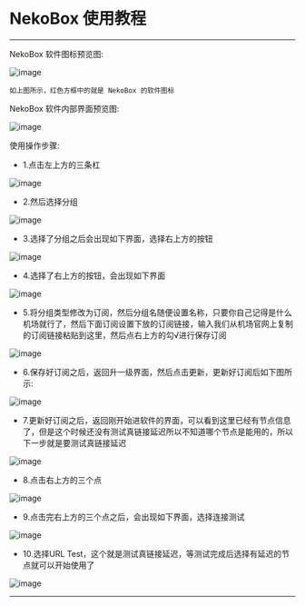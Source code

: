 # NekoBox 使用教程

----------------------

NekoBox 软件图标预览图:

![image](/picture/中文版机场帮助文档/42.png)

    如上图所示，红色方框中的就是 NekoBox 的软件图标

NekoBox 软件内部界面预览图:

![image](/picture/中文版机场帮助文档/43.png)

使用操作步骤:

- 1.点击左上方的三条杠

![image](/picture/中文版机场帮助文档/43.png)

- 2.然后选择分组

![image](/picture/中文版机场帮助文档/44.png)

- 3.选择了分组之后会出现如下界面，选择右上方的按钮

![image](/picture/中文版机场帮助文档/45.png)

- 4.选择了右上方的按钮，会出现如下界面

![image](/picture/中文版机场帮助文档/46.png)

- 5.将分组类型修改为订阅，然后分组名随便设置名称，只要你自己记得是什么机场就行了，然后下面订阅设置下放的订阅链接，输入我们从机场官网上复制的订阅链接粘贴到这里，然后点右上方的勾√进行保存订阅

![image](/picture/中文版机场帮助文档/47.png)

- 6.保存好订阅之后，返回升一级界面，然后点击更新，更新好订阅后如下图所示:

![image](/picture/中文版机场帮助文档/48.png)

- 7.更新好订阅之后，返回刚开始进软件的界面，可以看到这里已经有节点信息了，但是这个时候还没有测试真链接延迟所以不知道哪个节点是能用的，所以下一步就是要测试真链接延迟

![image](/picture/中文版机场帮助文档/49.png)

- 8.点击右上方的三个点

![image](/picture/中文版机场帮助文档/49.png)

- 9.点击完右上方的三个点之后，会出现如下界面，选择连接测试

![image](/picture/中文版机场帮助文档/50.png)

- 10.选择URL Test，这个就是测试真链接延迟，等测试完成后选择有延迟的节点就可以开始使用了

![image](/picture/中文版机场帮助文档/51.png)

----------------------